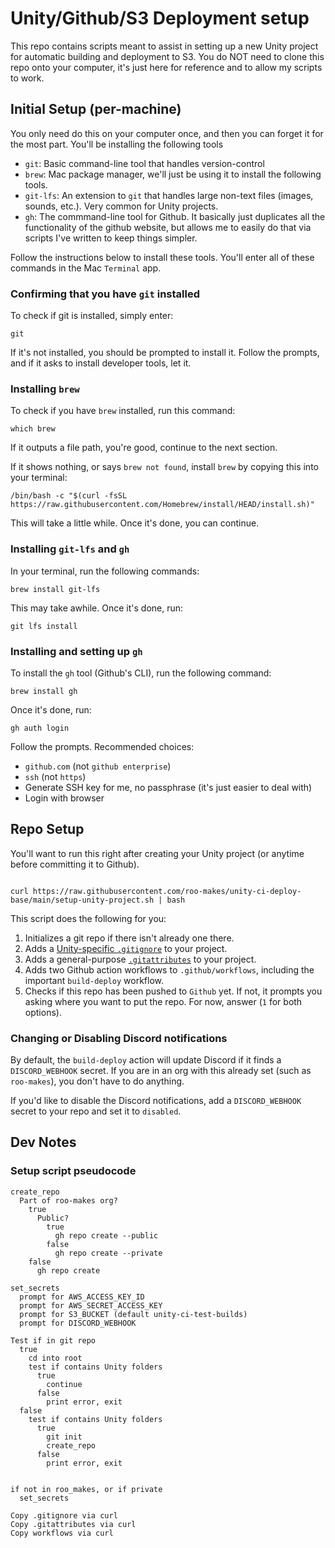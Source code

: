 # Unity/Github/S3 Deployment setup

This repo contains scripts meant to assist in setting up a new Unity project for automatic building and deployment to S3. You do NOT need to clone this repo onto your computer, it's just here for reference and to allow my scripts to work.

## Initial Setup (per-machine)

You only need do this on your computer once, and then you can forget it for the most part. You'll be installing the following tools

- `git`: Basic command-line tool that handles version-control
- `brew`: Mac package manager, we'll just be using it to install the following tools.
- `git-lfs`: An extension to `git` that handles large non-text files (images, sounds, etc.). Very common for Unity projects.
- `gh`: The commmand-line tool for Github. It basically just duplicates all the functionality of the github website, but allows me to easily do that via scripts I've written to keep things simpler.

Follow the instructions below to install these tools. You'll enter all of these commands in the Mac `Terminal` app.

### Confirming that you have `git` installed

To check if git is installed, simply enter:

```
git
```

If it's not installed, you should be prompted to install it. Follow the prompts, and if it asks to install developer tools, let it.

### Installing `brew`

To check if you have `brew` installed, run this command:

```
which brew
```

If it outputs a file path, you're good, continue to the next section.

If it shows nothing, or says `brew not found`, install `brew` by copying this into your terminal:

```
/bin/bash -c "$(curl -fsSL https://raw.githubusercontent.com/Homebrew/install/HEAD/install.sh)"
```

This will take a little while. Once it's done, you can continue.

### Installing `git-lfs` and `gh`

In your terminal, run the following commands:

```
brew install git-lfs
```

This may take awhile. Once it's done, run:

```
git lfs install
```

### Installing and setting up `gh`

To install the `gh` tool (Github's CLI), run the following command:

```
brew install gh
```

Once it's done, run:

```
gh auth login
```

Follow the prompts. Recommended choices:

- `github.com` (not `github enterprise`)
- `ssh` (not `https`)
- Generate SSH key for me, no passphrase (it's just easier to deal with)
- Login with browser

## Repo Setup

You'll want to run this right after creating your Unity project (or anytime before committing it to Github).

```

curl https://raw.githubusercontent.com/roo-makes/unity-ci-deploy-base/main/setup-unity-project.sh | bash

```

This script does the following for you:

1. Initializes a git repo if there isn't already one there.
2. Adds a [Unity-specific `.gitignore`](https://github.com/github/gitignore/blob/main/Unity.gitignore) to your project.
3. Adds a general-purpose [`.gitattributes`](https://gist.github.com/webbertakken/ff250a0d5e59a8aae961c2e509c07fbc) to your project.
4. Adds two Github action workflows to `.github/workflows`, including the important `build-deploy` workflow.
5. Checks if this repo has been pushed to `Github` yet. If not, it prompts you asking where you want to put the repo. For now, answer (`1` for both options).

### Changing or Disabling Discord notifications

By default, the `build-deploy` action will update Discord if it finds a `DISCORD_WEBHOOK` secret. If you are in an org with this already set (such as `roo-makes`), you don't have to do anything.

If you'd like to disable the Discord notifications, add a `DISCORD_WEBHOOK` secret to your repo and set it to `disabled`.

## Dev Notes

### Setup script pseudocode

```
create_repo
  Part of roo-makes org?
    true
      Public?
        true
          gh repo create --public
        false
          gh repo create --private
    false
      gh repo create

set_secrets
  prompt for AWS_ACCESS_KEY_ID
  prompt for AWS_SECRET_ACCESS_KEY
  prompt for S3_BUCKET (default unity-ci-test-builds)
  prompt for DISCORD_WEBHOOK

Test if in git repo
  true
    cd into root
    test if contains Unity folders
      true
        continue
      false
        print error, exit
  false
    test if contains Unity folders
      true
        git init
        create_repo
      false
        print error, exit


if not in roo_makes, or if private
  set_secrets

Copy .gitignore via curl
Copy .gitattributes via curl
Copy workflows via curl
```
